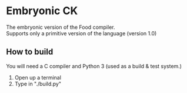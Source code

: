 # Embryonic CK
The embryonic version of the Food compiler.  
Supports only a primitive version of the language (version 1.0)
## How to build
You will need a C compiler and Python 3 (used as a build & test system.)

1. Open up a terminal
2. Type in "./build.py"